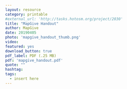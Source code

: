 ```yaml
---
layout: resource
category: printable
#external_url: 'http://tasks.hotosm.org/project/2030'
title: "MapGive Handout"
author: MapGive
date: 20190405
photo: 'mapgive_handout_thumb.png'
video: 
featured: yes
download_button: true
pdf_label: PDF (.25 MB)
pdf: 'mapgive_handout.pdf'
quote: ""
hashtag:
tags:
  - insert here
---
```

